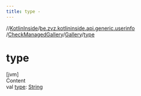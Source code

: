 ```yaml
---
title: type -
---
```

//[KotlinInside](../../../index.md)/[be.zvz.kotlininside.api.generic.userinfo](../../index.md)
/[CheckManagedGallery](../index.md)/[Gallery](index.md)/[type](type.md)

# type

[jvm]  
Content  
val [type](type.md): [String](https://kotlinlang.org/api/latest/jvm/stdlib/kotlin/-string/index.html)  



